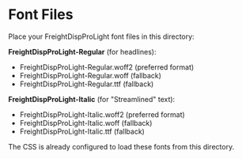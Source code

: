 # Font Files

Place your FreightDispProLight font files in this directory:

**FreightDispProLight-Regular** (for headlines):
- FreightDispProLight-Regular.woff2 (preferred format)
- FreightDispProLight-Regular.woff (fallback)
- FreightDispProLight-Regular.ttf (fallback)

**FreightDispProLight-Italic** (for "Streamlined" text):
- FreightDispProLight-Italic.woff2 (preferred format)
- FreightDispProLight-Italic.woff (fallback)
- FreightDispProLight-Italic.ttf (fallback)

The CSS is already configured to load these fonts from this directory.